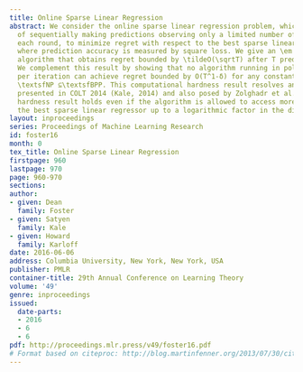 ```yaml
---
title: Online Sparse Linear Regression
abstract: We consider the online sparse linear regression problem, which is the problem
  of sequentially making predictions observing only a limited number of features in
  each round, to minimize regret with respect to the best sparse linear regressor,
  where prediction accuracy is measured by square loss. We give an \em inefficient
  algorithm that obtains regret bounded by \tildeO(\sqrtT) after T prediction rounds.
  We complement this result by showing that no algorithm running in polynomial time
  per iteration can achieve regret bounded by O(T^1-δ) for any constant δ> 0 unless
  \textsfNP ⊆\textsfBPP. This computational hardness result resolves an open problem
  presented in COLT 2014 (Kale, 2014) and also posed by Zolghadr et al. (2013). This
  hardness result holds even if the algorithm is allowed to access more features than
  the best sparse linear regressor up to a logarithmic factor in the dimension.
layout: inproceedings
series: Proceedings of Machine Learning Research
id: foster16
month: 0
tex_title: Online Sparse Linear Regression
firstpage: 960
lastpage: 970
page: 960-970
sections: 
author:
- given: Dean
  family: Foster
- given: Satyen
  family: Kale
- given: Howard
  family: Karloff
date: 2016-06-06
address: Columbia University, New York, New York, USA
publisher: PMLR
container-title: 29th Annual Conference on Learning Theory
volume: '49'
genre: inproceedings
issued:
  date-parts:
  - 2016
  - 6
  - 6
pdf: http://proceedings.mlr.press/v49/foster16.pdf
# Format based on citeproc: http://blog.martinfenner.org/2013/07/30/citeproc-yaml-for-bibliographies/
---
```

